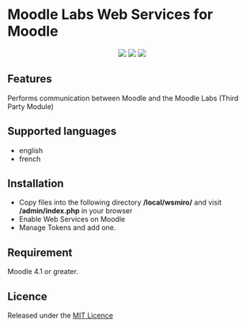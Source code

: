 # Moodle Labs Web Services for Moodle
<p align="center">
    <img src="https://img.shields.io/badge/version-3.0.0-blue">
    <img src="https://img.shields.io/badge/moodle-4.1-orange">
    <img src="https://img.shields.io/badge/license-MIT-green">
</p>

## Features

Performs communication between Moodle and the Moodle Labs (Third Party Module)

## Supported languages 
- english
- french

## Installation 

- Copy files into the following directory **/local/wsmiro/** and visit **/admin/index.php** in your browser
- Enable Web Services on Moodle
- Manage Tokens and add one.

## Requirement

Moodle 4.1 or greater.

## Licence

Released under the [MIT Licence](https://opensource.org/licenses/MIT)
